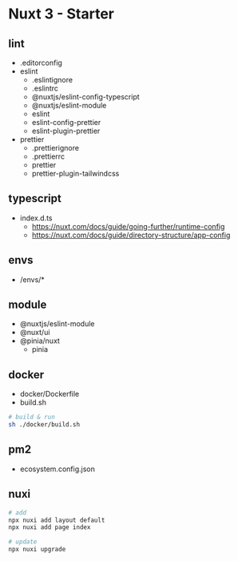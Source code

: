 # Nuxt 3 - Starter

## lint

- .editorconfig
- eslint
  - .eslintignore
  - .eslintrc
  - @nuxtjs/eslint-config-typescript
  - @nuxtjs/eslint-module
  - eslint
  - eslint-config-prettier
  - eslint-plugin-prettier
- prettier
  - .prettierignore
  - .prettierrc
  - prettier
  - prettier-plugin-tailwindcss

## typescript

- index.d.ts
  - https://nuxt.com/docs/guide/going-further/runtime-config
  - https://nuxt.com/docs/guide/directory-structure/app-config

## envs

- /envs/\*

## module

- @nuxtjs/eslint-module
- @nuxt/ui
- @pinia/nuxt
  - pinia

## docker

- docker/Dockerfile
- build.sh

```sh
# build & run
sh ./docker/build.sh
```

## pm2

- ecosystem.config.json

## nuxi

```sh
# add
npx nuxi add layout default
npx nuxi add page index

# update
npx nuxi upgrade
```
